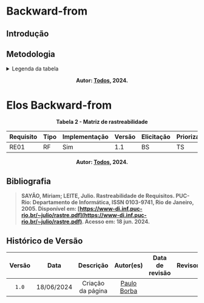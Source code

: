 # Backward-from

## Introdução

## Metodologia


<details>
  <summary>Legenda da tabela</summary>
  
  - **Requisito**: Código único para cada requisito, usado para identificação e referência rápida, onde RE significa Requisito Elicitado.
- **Tipo**: Qual o tipo de requisito, onde RF significa Requisito Funcional e RNF significa Requisito Não Funcioal.
- **Implementação**: Estado atual da implementação do requisito, indicando se já foi implementado.
- **Versão**: Referente ao versionamento do requisito.(Mudar)
- **Elicitação**: Código para indicar as técnicas utilizadas para a elicitação do requisito referente, podendo ser:
    - BS: Brainstorming
    - IT: Introspecção
    - ENT: Entrevista
    - QT: Questionário
    - ST: Storytelling
- **Priorização**: Código para indicar as técnicas utilizadas para priorizar o requisito referente, podendo ser:
    - TLS: Three-level scale
    - CDS: $100
    - FTF: First Things First
- **Modelagem**: Código para indicar as técnicas de modelagem utilizadas no projeto, podendo ser:
    - ES: Especificação suplementar
    - CS: Casos de Uso
    - CE: Cenários
    - LE: Léxicos
    - BC: Backlog
    - HU: Histórias de Usuário
    - NF: NFR Framework
- **Elos**: 

  <p align="center" > <strong> 
</details>

<p align="center">Autor: <a href="https://github.com/Requisitos-de-Software/2024.1-Meu-INSS">Todos</a></a>, 2024.</p>

# Elos Backward-from

<p align="center" > <strong> Tabela 2 - </Strong> Matriz de rastreabilidade</font> <gitbr></p>

| Requisito | Tipo  | Implementação | Versão | Elicitação |Priorizaçaõ | Modelagem | Elos |
|---------------|------|--------|---------------|---------------|---------------|---------------|---------------|
| RE01          | RF   | Sim | 1.1 | BS | TS | ES | EL01 |


<p align="center">Autor: <a href="https://github.com/Requisitos-de-Software/2024.1-Meu-INSS">Todos</a></a>, 2024.</p>

## Bibliografia
> </a> SAYÃO, Miriam; LEITE, Julio. Rastreabilidade de Requisitos. PUC-Rio: Departamento de Informática, ISSN 0103-9741, Rio de Janeiro, 2005. Disponível em: [https://www-di.inf.puc-rio.br/~julio/rastre.pdf](https://www-di.inf.puc-rio.br/~julio/rastre.pdf). Acesso em: 18 jun. 2024.

## Histórico de Versão
| Versão | Data | Descrição | Autor(es) | Data de revisão | Revisor(es) |
| :-: | :-: | :-: | :-: | :-: | :-: |
| `1.0` | 18/06/2024  | Criação da página | [Paulo Borba](https://github.com/paulohborba) | | | 